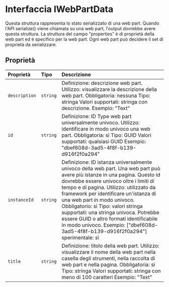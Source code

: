 # <a name="iwebpartdata-interface"></a>Interfaccia IWebPartData







Questa struttura rappresenta lo stato serializzato di una web part. Quando l'API serialize() viene chiamata su una web part, l'output dovrebbe avere questa struttura. La struttura del campo "properties" è di proprietà della web part ed è specifico per la web part. Ogni web part può decidere il set di proprietà da serializzare.




## <a name="properties"></a>Proprietà

| Proprietà     | Tipo   | Descrizione|
|:-------------|:-------|:-----------|
|`description`      | `string` | Definizione: descrizione web part. Utilizzo: visualizzare la descrizione della web part. Obbligatoria: nessuna Tipo: stringa Valori supportati: stringa con descrizione. Esempio: "Text" |
|`id`      | `string` | Definizione: ID Type web part universalmente univoco. Utilizzo: identificare in modo univoco una web part. Obbligatoria: sì Tipo: GUID Valori supportati: qualsiasi GUID Esempio: "dbef608d-3ad5-4f8f-b139-d916f2f0a294" |
|`instanceId`      | `string` | Definizione: ID istanza universalmente univoco della web part. Una web part può avere più istanze in una pagina. Questo id dovrebbe essere univoco oltre i limiti di tempo e di pagina. Utilizzo: utilizzato da framework per identificare un'istanza di una web part in modo univoco. Obbligatorio: sì Tipo: valori stringa supportati: una stringa univoca. Potrebbe essere GUID o altro formati identificabile in modo univoco. Esempio: ["dbef608d-3ad5-4f8f-b139-d916f2f0a294"] sperimentale: sì |
|`title`      | `string` | Definizione: titolo della web part. Utilizzo: visualizzare il nome della web part nella casella degli strumenti, nella raccolta di web part e nella pagina. Obbligatoria: sì Tipo: stringa Valori supportati: stringa con meno di 100 caratteri Esempio: "Text" |






